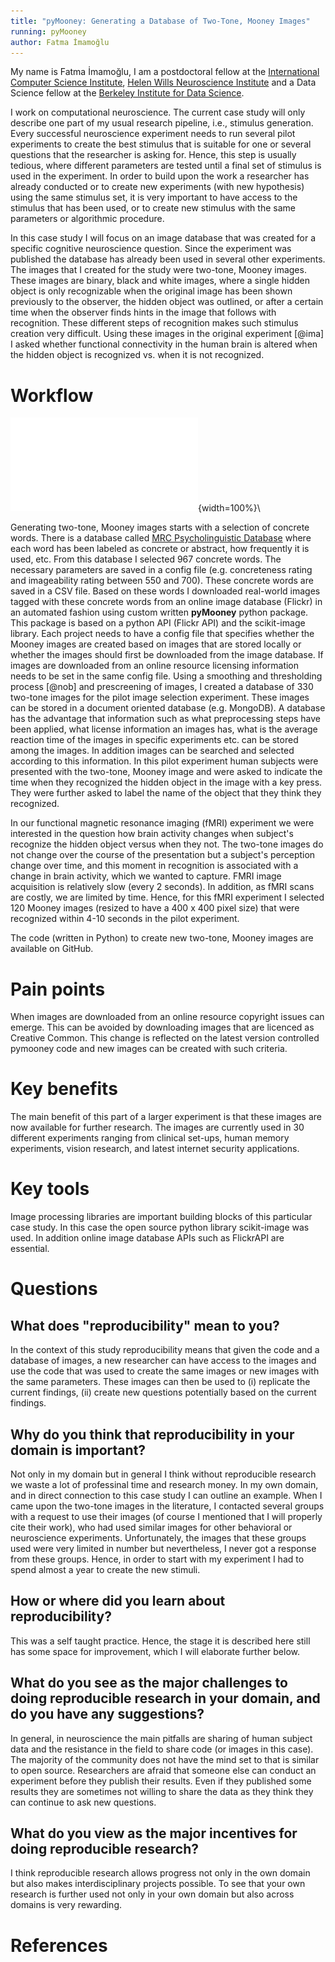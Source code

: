 ```yaml
---
title: "pyMooney: Generating a Database of Two-Tone, Mooney Images"
running: pyMooney
author: Fatma İmamoğlu
---
```


My name is Fatma İmamoğlu, I am a postdoctoral fellow at the [International Computer Science Institute](http://www.icsi.berkeley.edu/icsi/), [Helen Wills Neuroscience Institute](neuroscience.berkeley.edu) and a Data Science fellow at the [Berkeley Institute for Data Science](https://bids.berkeley.edu/). 

I work on computational neuroscience. The current case study will only describe one part of my usual research pipeline, i.e., stimulus generation. Every successful neuroscience experiment needs to run several pilot experiments to create the best stimulus that is suitable for one or several questions that the researcher is asking for. Hence, this step is usually tedious, where different parameters are tested until a final set of stimulus is used in the experiment. In order to build upon the work a researcher has already conducted or to create new experiments (with new hypothesis) using the same stimulus set, it is very important to have access to the stimulus that has been used, or to create new stimulus with the same parameters or algorithmic procedure.

In this case study I will focus on an image database that was created for a specific cognitive neuroscience question. Since the experiment was published the database has already been used in several other experiments. The images that I created for the study were two-tone, Mooney images. These images are binary, black and white images, where a single hidden object is only recognizable when the original image has been shown previously to the observer, the hidden object was outlined, or after a certain time when the observer finds hints in the image that follows with recognition. These different steps of recognition makes such stimulus creation very difficult. Using these images in the original experiment [@ima] I asked whether functional connectivity in the human brain is altered when the hidden object is recognized vs. when it is not recognized.

# Workflow

![Diagram](fatmai.pdf){width=100%}\

Generating two-tone, Mooney images starts with a selection of concrete words. There is a database called [MRC Psycholinguistic Database](http://websites.psychology.uwa.edu.au/school/MRCDatabase/uwa_mrc.htm) where each word has been labeled as concrete or abstract, how frequently it is used, etc. From this database I selected 967 concrete words. The necessary parameters are saved in a config file (e.g. concreteness rating and imageability rating between 550 and 700). These concrete words are saved in a CSV file. Based on these words I downloaded real-world
images tagged with these concrete words from an online image database (Flickr) in an automated fashion using custom written **pyMooney** python package. This package is based on a python API (Flickr API) and the scikit-image library. Each project needs to have a config file that specifies whether the Mooney images are created based on images that are stored locally or whether the images should first be downloaded from the image database. If images are downloaded from an online resource licensing information needs to be set in the same config file. Using a smoothing and thresholding process [@nob] and prescreening of images, I created a database of 330 two-tone images for the pilot image selection experiment. These images can be stored in a document oriented database (e.g. MongoDB). A database has the advantage that information such as what preprocessing steps have been applied, what license information an images has, what is the average reaction time of the images in specific experiments etc. can be stored among the images. In addition images can be searched and selected according to this information. In this pilot experiment human subjects were presented with the two-tone, Mooney image and were asked to indicate the time when they recognized the hidden object in the image with a key press. They were further asked to label the name of the object that they think they recognized. 

In our functional magnetic resonance imaging (fMRI) experiment we were interested in the question how brain activity changes when subject's recognize the hidden object versus when they not. The two-tone images do not change over the course of the presentation but a subject's perception change over time, and this moment in recognition is associated with a change in brain activity, which we wanted to capture. FMRI image acquisition is relatively slow (every 2 seconds). In addition, as fMRI scans are costly, we are limited by time. Hence, for this fMRI experiment I selected 120 Mooney images (resized to have a 400 x 400 pixel size) that were recognized within 4-10 seconds in the pilot experiment.

The code (written in Python) to create new two-tone, Mooney images are available on GitHub.

# Pain points

When images are downloaded from an online resource copyright issues can emerge. This can be avoided by downloading images that are licenced as Creative Common. This change is reflected on the latest version controlled pymooney code and new images can be created with such criteria.

# Key benefits

The main benefit of this part of a larger experiment is that these images are now available for further research. The images are currently used in 30 different experiments ranging from clinical set-ups, human memory experiments, vision research, and latest internet security applications.

# Key tools

Image processing libraries are important building blocks of this particular case study. In this case the open source python library scikit-image was used. In addition online image database APIs such as FlickrAPI are essential.

# Questions

## What does "reproducibility" mean to you?

In the context of this study reproducibility means that given the code and a database of images, a new researcher can have access to the images and use the code that was used to create the same images or new images with the same parameters. These images can then be used to (i) replicate the current findings, (ii) create new questions potentially based on the current findings.

## Why do you think that reproducibility in your domain is important?

Not only in my domain but in general I think without reproducible research we waste a lot of professinal time and research money. In my own domain, and in direct connection to this case study I can outline an example. When I came upon the two-tone images in the literature, I contacted several groups with a request to use their images (of course I mentioned that I will properly cite their work), who had used similar images for other behavioral or neuroscience experiments. Unfortunately, the images that these groups used were very limited in number but nevertheless, I never got a response from these groups. Hence, in order to start with my experiment I had to spend almost a year to create the new stimuli.

## How or where did you learn about reproducibility?

This was a self taught practice. Hence, the stage it is described here still has some space for improvement, which I will elaborate further below.

## What do you see as the major challenges to doing reproducible research in your domain, and do you have any suggestions?

In general, in neuroscience the main pitfalls are sharing of human subject data and the resistance in the field to share code (or images in this case). The majority of the community does not have the mind set to that is similar to open source. Researchers are afraid that someone else can conduct an experiment before they publish their results. Even if they published some results they are sometimes not willing to share the data as they think they can continue to ask new questions.

## What do you view as the major incentives for doing reproducible research?

I think reproducible research allows progress not only in the own domain but also makes interdisciplinary projects possible. To see that your own research is further used not only in your own domain but also across domains is very rewarding.

# References
